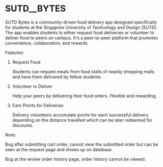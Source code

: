 # SUTD__BYTES

SUTD Bytes is a community-driven food delivery app designed specifically for students at the Singapore University of Technology and Design (SUTD). The app enables students to either request food deliveries or volunteer to deliver food to peers on campus. It's a peer-to-peer platform that promotes convenience, collaboration, and rewards.

Features:

1. Request Food

   Students can request meals from food stalls of nearby shopping malls and have them delivered by fellow students.

2. Volunteer to Deliver

    Help your peers by delivering their food orders. Flexible and rewarding.

3. Earn Points for Deliveries

   Delivery volunteers accumulate points for each successful delivery depending on the distance travelled which can be later redeemed for discounts.


Note: 

Bug after submitting cart order, cannot view the submitted order but can be seen at the request page and shows up on database.

Bug at the review order history page, order history cannot be viewed.
